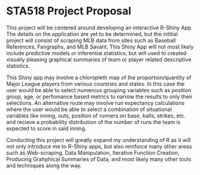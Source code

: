 # STA518 Project Proposal 

This project will be centered around developing an interactive R-Shiny App. The details on the application are yet to be determined, but the intitial project will consist of scraping MLB data from sites such as Baseball References, Fangraphs, and MLB Savant. This Shiny App will not most likely include predictive models or inferential statistics, but will used to created visually pleasing graphical summaries of team or player related descriptive statistics. 

This Shiny app may involve a chloropleth map of the proportion/quantity of Major League players from various countries and states. In this case the user would be able to select numerous grouping variables such as position group, age, or perfomance based metrics to narrow the results to only their selections. An alternative route may involve run expectancy calculations where the user would be able to select a combination of situational variables like inning, outs, position of runners on base, balls, strikes, etc. and recieve a probability distribution of the number of runs the team is expected to score in said inning. 

Conducting this project will greatly expand my understanding of R as it will not only introduce me to R-Shiny apps, but also reinforce many other areas such as Web-scraping, Data Manipulation, Iterative Function Creation, Producing Grahphical Summaries of Data, and most likely many other tools and techniques along the way. 

